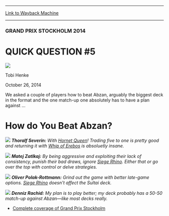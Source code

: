 
---
[Link to Wayback Machine](https://web.archive.org/web/20141028203848/http://magic.wizards.com/en/events/coverage/gpsto14/quick-question-5-2014-10-26)

[_metadata_:description]:- "We asked a couple of players how to beat Abzan, arguably the biggest deck in the format and the one match-up one absolutely has to have a plan against …"
[_metadata_:generator]:- "Drupal 7 (http://drupal.org)"
[_metadata_:node]:- "291586"
[_metadata_:publish_date]:- "2014-10-26"
[_metadata_:source]:- "div-main"
[_metadata_:title]:- "QUICK QUESTION #5"
[_metadata_:wayback_capture_timestamp]:- "2014-10-28 20:38:48"
[_metadata_:wayback_raw_url]:- "https://web.archive.org/web/20141028203848id_/http://magic.wizards.com/en/events/coverage/gpsto14/quick-question-5-2014-10-26"
[_metadata_:wayback_url]:- "http://magic.wizards.com/en/events/coverage/gpsto14/quick-question-5-2014-10-26"
---





### GRAND PRIX STOCKHOLM 2014


QUICK QUESTION #5
=================



![](https://media.magic.wizards.com/styles/auth_small/public/images/person/henke_author.jpg)

Tobi Henke




October 26, 2014
 










We asked a couple of players how to beat Abzan, arguably the biggest deck in the format and the one match-up one absolutely has to have a plan against …


How do You Beat Abzan?
======================





![](https://media.wizards.com/2014/events/gpsto14/qq_severin.jpg)
***Thoralf Severin:** With [Hornet Queen](http://gatherer.wizards.com/Pages/Card/Details.aspx?name=Hornet+Queen)! Trading five to one is pretty good and returning it with [Whip of Erebos](http://gatherer.wizards.com/Pages/Card/Details.aspx?name=Whip+of+Erebos) is absoluetly insane.* 


![](https://media.wizards.com/2014/events/gpsto14/qq_zatlkaj.jpg)
***Matej Zatlkaj:** By being aggressive and exploiting their lack of consistency, punish their bad draws, ignore [Siege Rhino](http://gatherer.wizards.com/Pages/Card/Details.aspx?name=Siege+Rhino). Either that or go over the top with control or delve strategies.* 







![](https://media.wizards.com/2014/events/gpsto14/qq_polak-rottmann.jpg)
***Oliver Polak-Rottmann:** Grind out the game with better late-game options. [Siege Rhino](http://gatherer.wizards.com/Pages/Card/Details.aspx?name=Siege+Rhino) doesn't affect the Sultai deck.* 


![](https://media.wizards.com/2014/events/gpsto14/qq_rachid.jpg)
***Denniz Rachid:** My plan is to play better; my deck probably has a 50-50 match-up against Abzan—like most decks really.* 





* [Complete coverage of Grand Prix Stockholm](http://magic.wizards.com/en/events/coverage/gpsto14)






 
 




  








